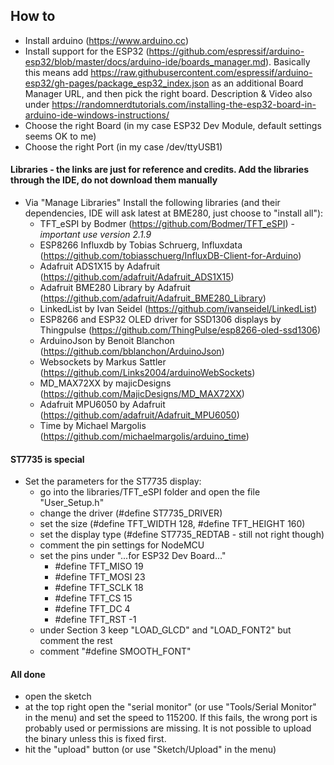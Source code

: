 ## How to ##

* Install arduino (https://www.arduino.cc)
* Install support for the ESP32 (https://github.com/espressif/arduino-esp32/blob/master/docs/arduino-ide/boards_manager.md). Basically this means add https://raw.githubusercontent.com/espressif/arduino-esp32/gh-pages/package_esp32_index.json as an additional Board Manager URL, and then pick the right board. Description & Video also under https://randomnerdtutorials.com/installing-the-esp32-board-in-arduino-ide-windows-instructions/
* Choose the right Board (in my case ESP32 Dev Module, default settings seems OK to me)
* Choose the right Port (in my case /dev/ttyUSB1)
#### Libraries - the links are just for reference and credits. Add the libraries through the IDE, do not download them manually ####
* Via "Manage Libraries" Install the following libraries (and their dependencies, IDE will ask latest at BME280, just choose to "install all"):
    * TFT_eSPI by Bodmer (https://github.com/Bodmer/TFT_eSPI) - *important use version 2.1.9*
    * ESP8266 Influxdb by Tobias Schruerg, Influxdata (https://github.com/tobiasschuerg/InfluxDB-Client-for-Arduino)
    * Adafruit ADS1X15 by Adafruit (https://github.com/adafruit/Adafruit_ADS1X15)
    * Adafruit BME280 Library by Adafruit (https://github.com/adafruit/Adafruit_BME280_Library)
    * LinkedList by Ivan Seidel (https://github.com/ivanseidel/LinkedList)
    * ESP8266 and ESP32 OLED driver for SSD1306 displays by Thingpulse (https://github.com/ThingPulse/esp8266-oled-ssd1306)
    * ArduinoJson by Benoit Blanchon (https://github.com/bblanchon/ArduinoJson)
    * Websockets by Markus Sattler (https://github.com/Links2004/arduinoWebSockets)
    * MD_MAX72XX by majicDesigns (https://github.com/MajicDesigns/MD_MAX72XX)
    * Adafruit MPU6050 by Adafruit (https://github.com/adafruit/Adafruit_MPU6050)
    * Time by Michael Margolis (https://github.com/michaelmargolis/arduino_time)
#### ST7735 is special #####
* Set the parameters for the ST7735 display:
    * go into the libraries/TFT_eSPI folder and open the file "User_Setup.h"
    * change the driver (#define ST7735_DRIVER)
    * set the size (#define TFT_WIDTH 128, #define TFT_HEIGHT 160)
    * set the display type (#define ST7735_REDTAB - still not right though)
    * comment the pin settings for NodeMCU
    * set the pins under "...for ESP32 Dev Board..."
        * #define TFT_MISO 19
        * #define TFT_MOSI 23
        * #define TFT_SCLK 18
        * #define TFT_CS   15
        * #define TFT_DC    4
        * #define TFT_RST  -1 
    * under Section 3 keep "LOAD_GLCD" and "LOAD_FONT2" but comment the rest
    * comment "#define SMOOTH_FONT"
#### All done ####
* open the sketch
* at the top right open the "serial monitor" (or use "Tools/Serial Monitor" in the menu) and set the speed to 115200. If this fails, the wrong port is probably used or permissions are missing. It is not possible to upload the binary unless this is fixed first.
* hit the "upload" button (or use "Sketch/Upload" in the menu)





